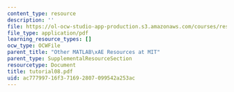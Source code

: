 ```yaml
---
content_type: resource
description: ''
file: https://ol-ocw-studio-app-production.s3.amazonaws.com/courses/res-18-002-introduction-to-matlab-spring-2008/ac77799716f371692807099542a253ac_tutorial08.pdf
file_type: application/pdf
learning_resource_types: []
ocw_type: OCWFile
parent_title: "Other MATLAB\xAE Resources at MIT"
parent_type: SupplementalResourceSection
resourcetype: Document
title: tutorial08.pdf
uid: ac777997-16f3-7169-2807-099542a253ac
---
```

